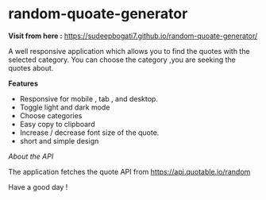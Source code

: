 # random-quoate-generator

**Visit from here :** https://sudeepbogati7.github.io/random-quoate-generator/

A well responsive application which allows you to find the quotes with the selected category. 
You can choose the category ,you are seeking the quotes about.

**Features**

- Responsive for mobile , tab , and desktop.
- Toggle light and dark mode 
- Choose categories
- Easy copy to clipboard
- Increase / decrease font size of the quote.
- short and simple design

*About the API*

The application fetches the quote API from https://api.quotable.io/random

Have a good day !
